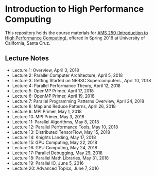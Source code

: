 # Introduction to High Performance Computing
This repository holds the course materials for [AMS 250 (Introduction to High Performance Computing)](https://ams250-spring18-01.courses.soe.ucsc.edu/home), offered in Spring 2018 at University of California, Santa Cruz.

## Lecture Notes
* Lecture 1: Overview, April 3, 2018
* Lecture 2: Parallel Computer Architecture, April 5, 2018
* Lecture 3: Getting Started on NERSC Supercomputers , April 10, 2018
* Lecture 4: Parallel Performance Theory, April 12, 2018
* Lecture 5: OpenMP Primer, April 17, 2018
* Lecture 6: OpenMP Primer, April 19, 2018
* Lecture 7: Parallel Programming Patterns Overview, April 24, 2018
* Lecture 8: Map and Reduce Patterns, April 26, 2018
* Lecture 9: MPI Primer, May 1, 2018
* Lecture 10: MPI Primer, May 3, 2018
* Lecture 11: Parallel Algorithms, May 8, 2018
* Lecture 12: Parallel Performance Tools, May 10, 2018
* Lecture 13: Distributed TensorFlow, May 15, 2018
* Lecture 14: Knights Landing, May 17, 2018
* Lecture 15: GPU Computing, May 22, 2018
* Lecture 16: GPU Computing, May 24, 2018
* Lecture 17: Parallel Debugging, May 29, 2018
* Lecture 18: Parallel Math Libraries, May 31, 2018
* Lecture 19: Parallel IO, June 5, 2016
* Lecture 20: Advanced Topics, June 7, 2016
